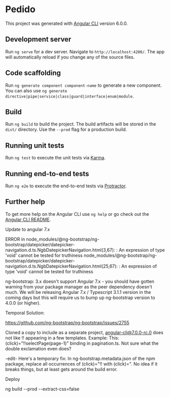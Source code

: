 # Pedido

This project was generated with [Angular CLI](https://github.com/angular/angular-cli) version 6.0.0.

## Development server

Run `ng serve` for a dev server. Navigate to `http://localhost:4200/`. The app will automatically reload if you change any of the source files.

## Code scaffolding

Run `ng generate component component-name` to generate a new component. You can also use `ng generate directive|pipe|service|class|guard|interface|enum|module`.

## Build

Run `ng build` to build the project. The build artifacts will be stored in the `dist/` directory. Use the `--prod` flag for a production build.

## Running unit tests

Run `ng test` to execute the unit tests via [Karma](https://karma-runner.github.io).

## Running end-to-end tests

Run `ng e2e` to execute the end-to-end tests via [Protractor](http://www.protractortest.org/).

## Further help

To get more help on the Angular CLI use `ng help` or go check out the [Angular CLI README](https://github.com/angular/angular-cli/blob/master/README.md).

Update to angular 7.x

ERROR in node_modules/@ng-bootstrap/ng-bootstrap/datepicker/datepicker-navigation.d.ts.NgbDatepickerNavigation.html(3,67): : An expression of type 'void' cannot be tested for truthiness
node_modules/@ng-bootstrap/ng-bootstrap/datepicker/datepicker-navigation.d.ts.NgbDatepickerNavigation.html(25,67): : An expression of type 'void' cannot be tested for truthiness

ng-bootstrap: 3.x doesn't support Angular 7.x - you should have gotten warning from your package manager as the peer dependency doesn't much. We will be releasing Angular 7.x / Typescript 3.1.1 version in the coming days but this will require us to bump up ng-bootstrap version to 4.0.0 (or higher).

Temporal Solution:

https://github.com/ng-bootstrap/ng-bootstrap/issues/2755

Cloned a copy to include as a separate project, angular-cli@7.0.0-rc.0 does not like !! appearing in a few templates. Example: This: (click)="!!selectPage(page-1)" binding in pagination.ts. Not sure what the double exclamation even does?

-edit-
Here's a temporary fix: In ng-bootstrap.metadata.json of the npm package, replace all occurrences of (click)=\"!! with (click)=\". No idea if it breaks things, but at least gets around the build error.


Deploy

ng build --prod --extract-css=false

